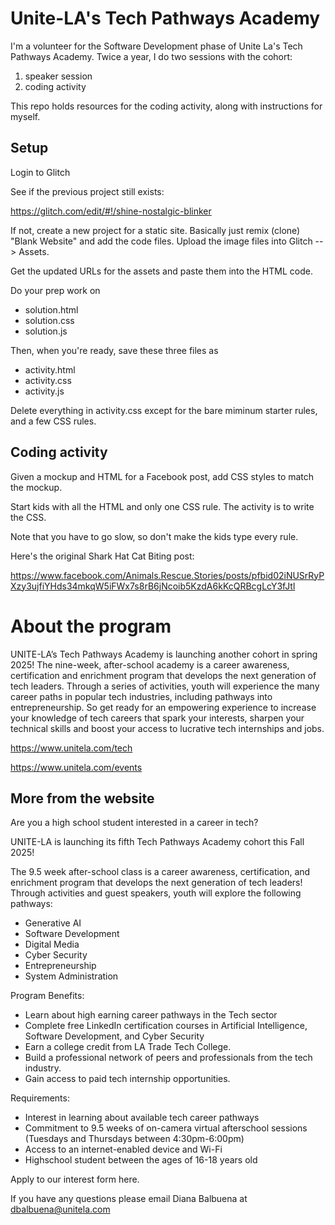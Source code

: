 # Unite-LA's Tech Pathways Academy

I'm a volunteer for the Software Development phase of Unite La's Tech
Pathways Academy. Twice a year, I do two sessions with the cohort:

1. speaker session
2. coding activity

This repo holds resources for the coding activity, along with
instructions for myself.

## Setup

Login to Glitch

See if the previous project still exists:

https://glitch.com/edit/#!/shine-nostalgic-blinker

If not, create a new project for a static site. Basically just remix (clone)
"Blank Website" and add the code files. Upload the image files into Glitch -->
Assets.

Get the updated URLs for the assets and paste them into the HTML code.

Do your prep work on

- solution.html
- solution.css
- solution.js

Then, when you're ready, save these three files as

- activity.html
- activity.css
- activity.js

Delete everything in activity.css except for the bare miminum starter rules,
and a few CSS rules.

## Coding activity

Given a mockup and HTML for a Facebook post, add CSS styles to match the mockup.

Start kids with all the HTML and only one CSS rule. The activity is to write the
CSS.

Note that you have to go slow, so don't make the kids type every rule.

Here's the original Shark Hat Cat Biting post:

https://www.facebook.com/Animals.Rescue.Stories/posts/pfbid02iNUSrRyPXzy3ujfiYHds34mkqW5iFWx7s8rB6jNcoib5KzdA6kKcQRBcgLcY3fJtl

# About the program

UNITE-LA’s Tech Pathways Academy is launching another cohort in spring 2025! The
nine-week, after-school academy is a career awareness, certification and
enrichment program that develops the next generation of tech leaders. Through a
series of activities, youth will experience the many career paths in popular
tech industries, including pathways into entrepreneurship. So get ready for an
empowering experience to increase your knowledge of tech careers that spark your
interests, sharpen your technical skills and boost your access to lucrative tech
internships and jobs.

https://www.unitela.com/tech

https://www.unitela.com/events

## More from the website

Are you a high school student interested in a career in tech?

UNITE-LA is launching its fifth Tech Pathways Academy cohort this Fall 2025!

The 9.5 week after-school class is a career awareness, certification, and
enrichment program that develops the next generation of tech leaders! Through
activities and guest speakers, youth will explore the following pathways:

- Generative AI
- Software Development
- Digital Media
- Cyber Security
- Entrepreneurship
- System Administration

Program Benefits:

- Learn about high earning career pathways in the Tech sector
- Complete free LinkedIn certification courses in Artificial Intelligence,
  Software Development, and Cyber Security
- Earn a college credit from LA Trade Tech College.
- Build a professional network of peers and professionals from the tech industry.
- Gain access to paid tech internship opportunities.

Requirements:

- Interest in learning about available tech career pathways
- Commitment to 9.5 weeks of on-camera virtual afterschool sessions (Tuesdays
  and Thursdays between 4:30pm-6:00pm)
- Access to an internet-enabled device and Wi-Fi
- Highschool student between the ages of 16-18 years old

Apply to our interest form here.

If you have any questions please email Diana Balbuena at dbalbuena@unitela.com
